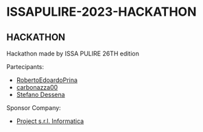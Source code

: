 # ISSAPULIRE-2023-HACKATHON
## HACKATHON

Hackathon made by ISSA PULIRE 26TH edition



Partecipants:

- [RobertoEdoardoPrina](https://github.com/RobertoEdoardoPrina)
- [carbonazza00](https://github.com/carbonazza00)
- [Stefano Dessena](mailto:s.dessena@campus.unimib.it)

Sponsor Company:
- [Project s.r.l. Informatica](https://www.presenzedelpersonale.it/)

